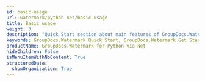 ```yaml
---
id: basic-usage
url: watermark/python-net/basic-usage
title: Basic usage
weight: 3
description: "Quick Start section about main features of GroupDocs.Watermark API, describes how to add watermakes with just a couple lines of code."
keywords: GroupDocs.Watermark Quick Start, GroupDocs.Watermark Get Started
productName: GroupDocs.Watermark for Python via Net
hideChildren: False
isMenuItemWithNoContent: True
structuredData:
  showOrganization: True
---
```

